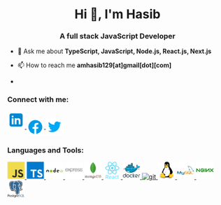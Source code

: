 <h1 align="center">Hi 👋, I'm Hasib</h1>
<h3 align="center">A full stack JavaScript Developer</h3>

- 💬 Ask me about **TypeScript, JavaScript, Node.js, React.js, Next.js**

- 📫 How to reach me **amhasib129[at]gmail[dot][com]**

- 
<h3 align="left">Connect with me:</h3>
<p align="left">
    <a href="https://linkedin.com/in/amhasib" target="_blank">
        <img src="https://github.com/am-hasib/am-hasib/blob/main/icons8-linkedin.svg" alt="Abdullah Mohammad Hasib" height="40" width="40"/>
    </a>
    <a href="https://facebook.com/amhasib" target="blank">
        <img align="center" src="https://github.com/am-hasib/am-hasib/blob/main/icons8-facebook.svg" alt="amhasib" height="40" width="40" />
    </a>
    <a href="https://twitter.com/amhasib" target="blank">
        <img align="center" src="https://github.com/am-hasib/am-hasib/blob/main/icons8-twitter.svg" alt="amhasib" height="40" width="40" />
    </a>
</p>



<h3 align="left">Languages and Tools:</h3>
<p align="left">
    <a href="https://developer.mozilla.org/en-US/docs/Web/JavaScript" target="_blank">
        <img src="https://raw.githubusercontent.com/devicons/devicon/master/icons/javascript/javascript-original.svg"
             alt="javascript" width="40" height="40"/>
    </a>
    <a href="https://www.typescriptlang.org/" target="_blank">
        <img src="https://raw.githubusercontent.com/devicons/devicon/master/icons/typescript/typescript-original.svg"
             alt="typescript" width="40" height="40"/>
    </a>
    <a href="https://nodejs.org" target="_blank">
        <img src="https://raw.githubusercontent.com/devicons/devicon/master/icons/nodejs/nodejs-original-wordmark.svg"
             alt="nodejs" width="40" height="40"/>
    </a>
    <a href="https://expressjs.com" target="_blank">
        <img src="https://raw.githubusercontent.com/devicons/devicon/master/icons/express/express-original-wordmark.svg"
             alt="express" width="40" height="40"/>
    </a>
    <a href="https://www.mongodb.com/" target="_blank">
        <img src="https://raw.githubusercontent.com/devicons/devicon/master/icons/mongodb/mongodb-original-wordmark.svg"
             alt="mongodb" width="40" height="40"/>
    </a>
    <a href="https://reactjs.org/" target="_blank">
        <img src="https://raw.githubusercontent.com/devicons/devicon/master/icons/react/react-original-wordmark.svg"
             alt="react" width="40" height="40"/>
    </a>
    <a href="https://www.docker.com/" target="_blank">
        <img src="https://raw.githubusercontent.com/devicons/devicon/master/icons/docker/docker-original-wordmark.svg"
             alt="docker" width="40" height="40"/>
    </a>
    <a href="https://git-scm.com/" target="_blank">
        <img src="https://www.vectorlogo.zone/logos/git-scm/git-scm-icon.svg" alt="git" width="40" height="40"/>
    </a>
    <a href="https://www.linux.org/" target="_blank">
        <img src="https://raw.githubusercontent.com/devicons/devicon/master/icons/linux/linux-original.svg" alt="linux"
             width="40" height="40"/>
    </a>
    <a href="https://www.mysql.com/" target="_blank">
        <img src="https://raw.githubusercontent.com/devicons/devicon/master/icons/mysql/mysql-original-wordmark.svg"
             alt="mysql" width="40" height="40"/>
    </a>
    <a href="https://www.nginx.com" target="_blank">
        <img src="https://raw.githubusercontent.com/devicons/devicon/master/icons/nginx/nginx-original.svg" alt="nginx"
             width="40" height="40"/>
    </a>
    <a href="https://www.postgresql.org" target="_blank">
        <img src="https://raw.githubusercontent.com/devicons/devicon/master/icons/postgresql/postgresql-original-wordmark.svg"
             alt="postgresql" width="40" height="40"/>
    </a>
</p>
